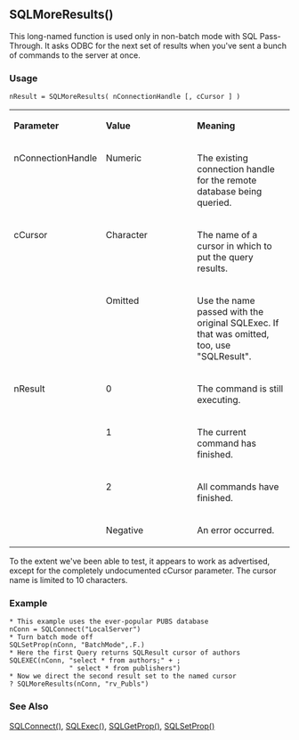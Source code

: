 ## SQLMoreResults()

This long-named function is used only in non-batch mode with SQL Pass-Through. It asks ODBC for the next set of results when you've sent a bunch of commands to the server at once.

### Usage

```foxpro
nResult = SQLMoreResults( nConnectionHandle [, cCursor ] )
```
<table>
<tr>
  <td width="32%" valign="top">
  <p><b>Parameter</b></p>
  </td>
  <td width="23%" valign="top">
  <p><b>Value</b></p>
  </td>
  <td width="45%" valign="top">
  <p><b>Meaning</b></p>
  </td>
 </tr>
<tr>
  <td width="32%" valign="top">
  <p>nConnectionHandle</p>
  </td>
  <td width="23%" valign="top">
  <p>Numeric</p>
  </td>
  <td width="45%" valign="top">
  <p>The existing connection handle for the remote database being queried.</p>
  </td>
 </tr>
<tr>
  <td width="32%" rowspan="2" valign="top">
  <p>cCursor</p>
  </td>
  <td width="23%" valign="top">
  <p>Character</p>
  </td>
  <td width="45%" valign="top">
  <p>The name of a cursor in which to put the query results.</p>
  </td>
 </tr>
<tr>
  <td width="33%" valign="top">
  <p>Omitted</p>
  </td>
  <td width="67%" valign="top">
  <p>Use the name passed with the original SQLExec. If that was omitted, too, use &quot;SQLResult&quot;.</p>
  </td>
 </tr>
<tr>
  <td width="32%" rowspan="4" valign="top">
  <p>nResult</p>
  </td>
  <td width="23%" valign="top">
  <p>0</p>
  </td>
  <td width="45%" valign="top">
  <p>The command is still executing.</p>
  </td>
 </tr>
<tr>
  <td width="33%" valign="top">
  <p>1</p>
  </td>
  <td width="67%" valign="top">
  <p>The current command has finished.</p>
  </td>
 </tr>
<tr>
  <td width="33%" valign="top">
  <p>2</p>
  </td>
  <td width="67%" valign="top">
  <p>All commands have finished.</p>
  </td>
 </tr>
<tr>
  <td width="33%" valign="top">
  <p>Negative</p>
  </td>
  <td width="67%" valign="top">
  <p>An error occurred.</p>
  </td>
 </tr>
</table>

To the extent we've been able to test, it appears to work as advertised, except for the completely undocumented cCursor parameter. The cursor name is limited to 10 characters. 

### Example

```foxpro
* This example uses the ever-popular PUBS database
nConn = SQLConnect("LocalServer")
* Turn batch mode off
SQLSetProp(nConn, "BatchMode",.F.)
* Here the first Query returns SQLResult cursor of authors
SQLEXEC(nConn, "select * from authors;" + ;
               " select * from publishers")
* Now we direct the second result set to the named cursor
? SQLMoreResults(nConn, "rv_Publs")
```
### See Also

[SQLConnect()](s4g400.md), [SQLExec()](s4g402.md), [SQLGetProp()](s4g399.md), [SQLSetProp()](s4g399.md)